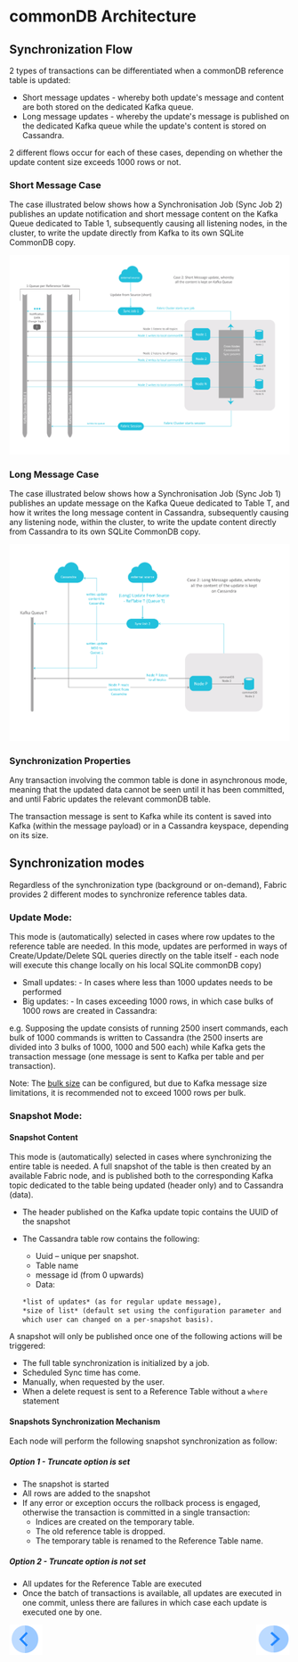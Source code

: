 # commonDB Architecture



## Synchronization Flow

2 types of transactions can be differentiated when a commonDB reference table is updated: 
- Short message updates - whereby both update's message and content are both stored on the dedicated Kafka queue.
- Long message updates - whereby the update's message is published on the dedicated Kafka queue while the update's content is stored on Cassandra.

2 different flows occur for each of these cases, depending on whether the update content size exceeds 1000 rows or not. 


### Short Message Case

The case illustrated below shows how a Synchronisation Job (Sync Job 2) publishes an update notification and short message content on the Kafka Queue dedicated to Table 1, subsequently causing all listening nodes, in the cluster, to write the update directly from Kafka to its own SQLite CommonDB copy. 

![image](/articles/22_reference(commonDB)_tables/images/08_commonDB_RefSyncShort.png)



### Long Message Case

The case illustrated below shows how a Synchronisation Job (Sync Job 1) publishes an update message on the Kafka Queue dedicated to Table T, and how it writes the long message content in Cassandra, subsequently causing any listening node, within the cluster, to write the update content directly from Cassandra to its own SQLite CommonDB copy. 

![image](/articles/22_reference(commonDB)_tables/images/09_commonDB_RefSyncLong.png)


### Synchronization Properties

Any transaction involving the common table is done in asynchronous mode, meaning that the updated data cannot be seen until it has been committed, and until Fabric updates the relevant commonDB table.

The transaction message is sent to Kafka while its content is saved into Kafka (within the message payload) or in a Cassandra keyspace, depending on its size.


## Synchronization modes

Regardless of the synchronization type (background or on-demand), Fabric provides 2 different modes to synchronize reference tables data.

### Update Mode: 
This mode is (automatically) selected in cases where row updates to the reference table are needed. 
In this mode, updates are performed in ways of Create/Update/Delete SQL queries directly on the table itself - each node will execute this change locally on his local SQLite commonDB copy) 

- Small updates: - In cases where less than 1000 updates needs to be performed
- Big updates: - In cases exceeding 1000 rows, in which case bulks of 1000 rows are created in Cassandra:

e.g. Supposing the update consists of  running 2500 insert commands, each bulk of 1000 commands is written to Cassandra (the 2500 inserts are divided into 3 bulks of 1000, 1000 and 500 each) while Kafka gets the transaction message (one message is sent to Kafka per table and per transaction). 

Note:
The [bulk size](/articles/22_reference(commonDB)_tables/07_fabric_commonDB_configuration.md#bulk-size) can be configured, but due to Kafka message size limitations, it is recommended not to exceed 1000 rows per bulk. 

### Snapshot Mode:

#### Snapshot Content 
This mode is (automatically) selected in cases where synchronizing the entire table is needed. 
A full snapshot of the table is then created by an available Fabric node, and is published both to the corresponding Kafka topic dedicated to the table being updated (header only) and to Cassandra (data).

- The header published on the Kafka update topic contains the UUID of the snapshot

- The Cassandra table row contains the following:
  - Uuid – unique per snapshot.
  - Table name
  - message id (from 0 upwards)
  - Data:
  ```
  *list of updates* (as for regular update message), 
  *size of list* (default set using the configuration parameter and which user can changed on a per-snapshot basis). 
  ```

A snapshot will only be published once one of the following actions will be triggered: 

-	The full table synchronization is initialized by a job.
-	Scheduled Sync time has come.
-	Manually, when requested by the user.
- When a delete request is sent to a Reference Table without a ```where``` statement


#### Snapshots Synchronization Mechanism

Each node will perform the following snapshot synchronization as follow: 

##### Option 1 - Truncate option is set

- The snapshot is started
- All rows are added to the snapshot
- If any error or exception occurs the rollback process is engaged, otherwise the transaction is committed in a single transaction:
  - Indices are created on the temporary table.
  - The old reference table is dropped.
  - The temporary table is renamed to the Reference Table name.

##### Option 2 - Truncate option is not set

- All updates for the Reference Table are executed 
- Once the batch of transactions is available, all updates are executed in one commit, unless there are failures in which case each update is executed one by one.


[<img align="left" width="60" height="54" src="/articles/images/Previous.png">](/articles/22_reference%28commonDB%29_tables/04_fabric_commonDB_sync.md)

[<img align="right" width="60" height="54" src="/articles/images/Next.png">](/articles/22_reference%28commonDB%29_tables/06_fabric_commonDB_misc.md)


